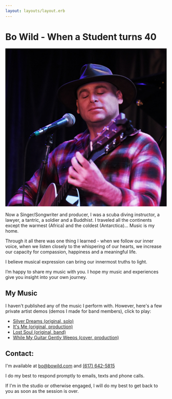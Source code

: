 ```yaml
---
layout: layouts/layout.erb
---
```

# Bo Wild - When a Student turns 40
![banner3:Bo Wild](/images/can_you_hear_me.jpg)

Now a Singer/Songwriter and producer, I was a scuba diving instructor, a lawyer, a tantric, a soldier and a Buddhist. I traveled all the continents except the warmest (Africa) and the coldest (Antarctica)... Music is my home.

Through it all there was one thing I learned - when we follow our inner voice, when we listen closely to the whispering of our hearts, we increase our capacity for compassion, happiness and a meaningful life.

I believe musical expression can bring our innermost truths to light.

I’m happy to share my music with you. I hope my music and experiences give you insight into your own journey.

## My Music

I haven't published any of the music I perform with. However, here's a few private artist demos (demos I made for band members), click to play:

*  [Silver Dreams (original, solo)](/media/silver_dreams.m4a "play: Silver Dreams")
*  [It's Me (original, production)](/media/its_me.m4a "play: It's Me")
*  [Lost Soul (original, band)](/media/lost_soul.m4a "play: Lost Soul")
*  [While My Guitar Gently Weeps (cover, production)](/media/whilemyguitar.m4a "play: While My Guitar Gently Weeps")

## Contact:

I'm available at [bo@bowild.com](mailto:bo@bowild.com) and [(617) 642-5815](tel:6176425815)

I do my best to respond promptly to emails, texts and phone calls.

If I'm in the studio or otherwise engaged, I will do my best to get back to you as soon as the session is over.

